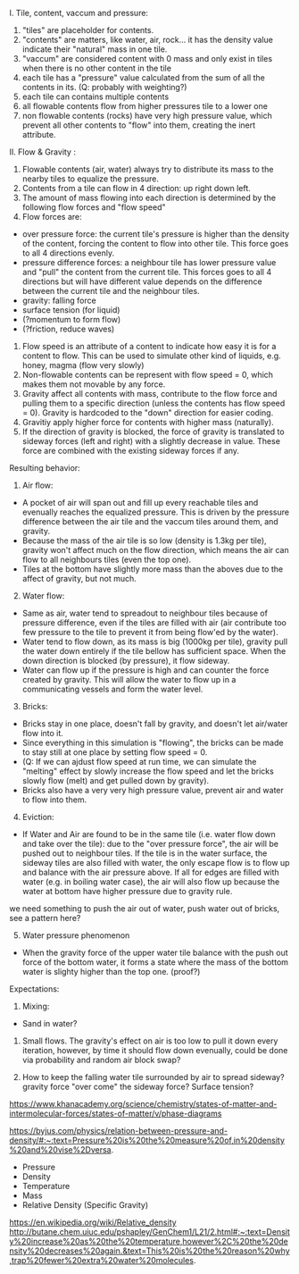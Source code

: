 I. Tile, content, vaccum and pressure:
1. "tiles" are placeholder for contents.
1. "contents" are matters, like water, air, rock... it has the density value indicate their "natural" mass in one tile.
1. "vaccum" are considered content with 0 mass and only exist in tiles when there is no other content in the tile
1. each tile has a "pressure" value calculated from the sum of all the contents in its. (Q: probably with weighting?)
1. each tile can contains multiple contents
1. all flowable contents flow from higher pressures tile to a lower one
1. non flowable contents (rocks) have very high pressure value, which prevent all other contents to "flow" into them, creating the inert attribute.


II. Flow & Gravity :
1. Flowable contents (air, water) always try to distribute its mass to the nearby tiles to equalize the pressure.
1. Contents from a tile can flow in 4 direction: up right down left.
1. The amount of mass flowing into each direction is determined by the following flow forces and "flow speed"
1. Flow forces are:
 - over pressure force: the current tile's pressure is higher than the density of the content, forcing the content to flow into other tile. This force goes to all 4 directions evenly.
 - pressure difference forces: a neighbour tile has lower pressure value and "pull" the content from the current tile. This forces goes to all 4 directions but will have different value depends on the difference between the current tile and the neighbour tiles.
 - gravity: falling force
 - surface tension (for liquid)
 - (?momentum to form flow)
 - (?friction, reduce waves)
1. Flow speed is an attribute of a content to indicate how easy it is for a content to flow. This can be used to simulate other kind of liquids, e.g. honey, magma (flow very slowly)
1. Non-flowable contents can be represent with flow speed = 0, which makes them not movable by any force.
1. Gravity affect all contents with mass, contribute to the flow force and pulling them to a specific direction (unless the contents has flow speed = 0). Gravity is hardcoded to the "down" direction for easier coding.
1. Gravitiy apply higher force for contents with higher mass (naturally).
1. If the direction of gravity is blocked, the force of gravity is translated to sideway forces (left and right) with a slightly decrease in value. These force are combined with the existing sideway forces if any.


Resulting behavior:
1.  Air flow:
- A pocket of air will span out and fill up every reachable tiles and evenually reaches the equalized pressure. This is driven by the pressure difference between the air tile and the vaccum tiles around them, and gravity.
- Because the mass of the air tile is so low (density is 1.3kg per tile), gravity won't affect much on the flow direction, which means the air can flow to all neighbours tiles (even the top one).
- Tiles at the bottom have slightly more mass than the aboves due to the affect of gravity, but not much.

2. Water flow:
- Same as air, water tend to spreadout to neighbour tiles because of pressure difference, even if the tiles are filled with air (air contribute too few pressure to the tile to prevent it from being flow'ed by the water).
- Water tend to flow down, as its mass is big (1000kg per tile), gravity pull the water down entirely if the tile bellow has sufficient space. When the down direction is blocked (by pressure), it flow sideway.
- Water can flow up if the pressure is high and can counter the force created by gravity. This will allow the water to flow up in a communicating vessels and form the water level.

3. Bricks:
- Bricks stay in one place, doesn't fall by gravity, and doesn't let air/water flow into it.
- Since everything in this simulation is "flowing", the bricks can be made to stay still at one place by setting flow speed = 0.
- (Q: If we can ajdust flow speed at run time, we can simulate the "melting" effect by slowly increase the flow speed and let the bricks slowly flow (melt) and get pulled down by gravity).
- Bricks also have a very very high pressure value, prevent air and water to flow into them.

4. Eviction:
- If Water and Air are found to be in the same tile (i.e. water flow down and take over the tile): due to the "over pressure force", the air will be pushed out to neighbour tiles. If the tile is in the water surface, the sideway tiles are also filled with water, the only escape flow is to flow up and balance with the air pressure above. If all for edges are filled with water (e.g. in boiling water case), the air will also flow up because the water at bottom have higher pressure due to gravity rule.

we need something to push the air out of water, push water out of bricks, see a pattern here?

5. Water pressure phenomenon
- When the gravity force of the upper water tile balance with the push out force of the bottom water, it forms a state where the mass of the bottom water is slighty higher than the top one. (proof?)


Expectations:

1. Mixing:
- Sand in water?

1. Small flows. The gravity's effect on air is too low to pull it down every iteration, however, by time it should flow down evenually, could be done via probability and random air block swap?

1. How to keep the falling water tile surrounded by air to spread sideway? gravity force "over come" the sideway force? Surface tension?

https://www.khanacademy.org/science/chemistry/states-of-matter-and-intermolecular-forces/states-of-matter/v/phase-diagrams


https://byjus.com/physics/relation-between-pressure-and-density/#:~:text=Pressure%20is%20the%20measure%20of,in%20density%20and%20vise%2Dversa.


- Pressure
- Density
- Temperature
- Mass
- Relative Density (Specific Gravity)

https://en.wikipedia.org/wiki/Relative_density
http://butane.chem.uiuc.edu/pshapley/GenChem1/L21/2.html#:~:text=Density%20increase%20as%20the%20temperature,however%2C%20the%20density%20decreases%20again.&text=This%20is%20the%20reason%20why,trap%20fewer%20extra%20water%20molecules.
